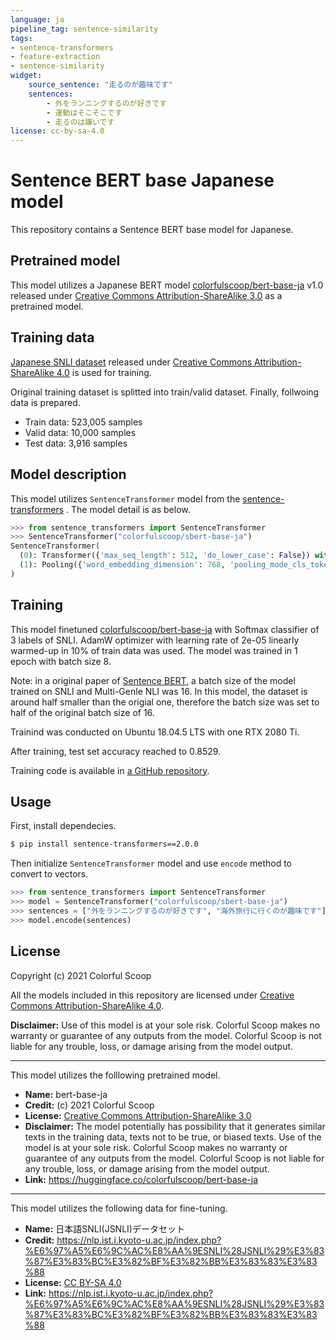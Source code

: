 ```yaml
---
language: ja
pipeline_tag: sentence-similarity
tags:
- sentence-transformers
- feature-extraction
- sentence-similarity
widget:
    source_sentence: "走るのが趣味です"
    sentences:
        - 外をランニングするのが好きです
        - 運動はそこそこです
        - 走るのは嫌いです
license: cc-by-sa-4.0
---
```


# Sentence BERT base Japanese model

This repository contains a Sentence BERT base model for Japanese.

## Pretrained model

This model utilizes a Japanese BERT model [colorfulscoop/bert-base-ja](https://huggingface.co/colorfulscoop/bert-base-ja) v1.0 released under [Creative Commons Attribution-ShareAlike 3.0](https://creativecommons.org/licenses/by-sa/3.0/) as a pretrained model.

## Training data

[Japanese SNLI dataset](https://nlp.ist.i.kyoto-u.ac.jp/index.php?%E6%97%A5%E6%9C%AC%E8%AA%9ESNLI%28JSNLI%29%E3%83%87%E3%83%BC%E3%82%BF%E3%82%BB%E3%83%83%E3%83%88) released under [Creative Commons Attribution-ShareAlike 4.0](https://creativecommons.org/licenses/by-sa/4.0/) is used for training.

Original training dataset is splitted into train/valid dataset. Finally, follwoing data is prepared.

* Train data: 523,005 samples
* Valid data: 10,000 samples
* Test data: 3,916 samples

## Model description

This model utilizes `SentenceTransformer` model from the [sentence-transformers](https://github.com/UKPLab/sentence-transformers) .
The model detail is as below.

```py
>>> from sentence_transformers import SentenceTransformer
>>> SentenceTransformer("colorfulscoop/sbert-base-ja")
SentenceTransformer(
  (0): Transformer({'max_seq_length': 512, 'do_lower_case': False}) with Transformer model: BertModel
  (1): Pooling({'word_embedding_dimension': 768, 'pooling_mode_cls_token': False, 'pooling_mode_mean_tokens': True, 'pooling_mode_max_tokens': False, 'pooling_mode_mean_sqrt_len_tokens': False})
)
```

## Training

This model finetuned [colorfulscoop/bert-base-ja](https://huggingface.co/colorfulscoop/bert-base-ja) with Softmax classifier of 3 labels of SNLI. AdamW optimizer with learning rate of 2e-05 linearly warmed-up in 10% of train data was used. The model was trained in 1 epoch with batch size 8.

Note: in a original paper of [Sentence BERT](https://arxiv.org/abs/1908.10084), a batch size of the model trained on SNLI and Multi-Genle NLI was 16. In this model, the dataset is around half smaller than the origial one, therefore the batch size was set to half of the original batch size of 16.

Trainind was conducted on Ubuntu 18.04.5 LTS with one RTX 2080 Ti.

After training, test set accuracy reached to 0.8529.

Training code is available in [a GitHub repository](https://github.com/colorfulscoop/sbert-ja).

## Usage

First, install dependecies.

```sh
$ pip install sentence-transformers==2.0.0
```

Then initialize `SentenceTransformer` model and use `encode` method to convert to vectors.

```py
>>> from sentence_transformers import SentenceTransformer
>>> model = SentenceTransformer("colorfulscoop/sbert-base-ja")
>>> sentences = ["外をランニングするのが好きです", "海外旅行に行くのが趣味です"]
>>> model.encode(sentences)
```

## License

Copyright (c) 2021 Colorful Scoop

All the models included in this repository are licensed under [Creative Commons Attribution-ShareAlike 4.0](https://creativecommons.org/licenses/by-sa/4.0/).

**Disclaimer:** Use of this model is at your sole risk. Colorful Scoop makes no warranty or guarantee of any outputs from the model. Colorful Scoop is not liable for any trouble, loss, or damage arising from the model output.

---

This model utilizes the folllowing pretrained model.

* **Name:** bert-base-ja
* **Credit:** (c) 2021 Colorful Scoop
* **License:** [Creative Commons Attribution-ShareAlike 3.0](https://creativecommons.org/licenses/by-sa/3.0/)
* **Disclaimer:** The model potentially has possibility that it generates similar texts in the training data, texts not to be true, or biased texts. Use of the model is at your sole risk. Colorful Scoop makes no warranty or guarantee of any outputs from the model. Colorful Scoop is not liable for any trouble, loss, or damage arising from the model output.
* **Link:** https://huggingface.co/colorfulscoop/bert-base-ja

---

This model utilizes the following data for fine-tuning.

* **Name:** 日本語SNLI(JSNLI)データセット
* **Credit:** https://nlp.ist.i.kyoto-u.ac.jp/index.php?%E6%97%A5%E6%9C%AC%E8%AA%9ESNLI%28JSNLI%29%E3%83%87%E3%83%BC%E3%82%BF%E3%82%BB%E3%83%83%E3%83%88
* **License:** [CC BY-SA 4.0](https://creativecommons.org/licenses/by-sa/4.0/)
* **Link:** https://nlp.ist.i.kyoto-u.ac.jp/index.php?%E6%97%A5%E6%9C%AC%E8%AA%9ESNLI%28JSNLI%29%E3%83%87%E3%83%BC%E3%82%BF%E3%82%BB%E3%83%83%E3%83%88
